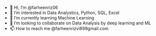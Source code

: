 - 👋 Hi, I’m @farheenriz06
- 👀 I’m interested in Data Analystics, Python, SQL, Excel
- 🌱 I’m currently learning Machine Learning
- 💞️ I’m looking to collaborate on Data Analysis by deep learning and ML
- 📫 How to reach me @farheenrizvi899gmail.com

<!---
farheenriz06/farheenriz06 is a ✨ special ✨ repository because its `README.md` (this file) appears on your GitHub profile.
You can click the Preview link to take a look at your changes.
--->
